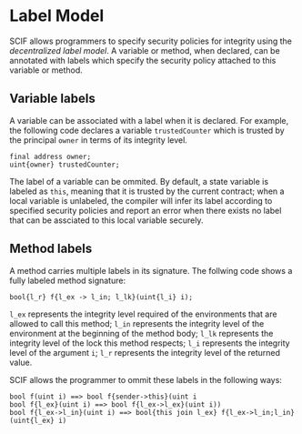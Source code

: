 # Label Model

SCIF allows programmers to specify security policies for integrity using the *decentralized label model*.
A variable or method, when declared, can be annotated with labels which specify the security policy attached to this variable or method.

## Variable labels

A variable can be associated with a label when it is declared. For example, the following code declares a variable `trustedCounter` which is trusted by the principal `owner` in terms of its integrity level.

```scif
final address owner;
uint{owner} trustedCounter;
```

The label of a variable can be ommited.
By default, a state variable is labeled as `this`, meaning that it is trusted by the current contract;
when a local variable is unlabeled, the compiler will infer its label according to specified security policies and report an error when there exists no label that can be assciated to this local variable securely.

## Method labels

A method carries multiple labels in its signature.
The follwing code shows a fully labeled method signature:

```scif
bool{l_r} f{l_ex -> l_in; l_lk}(uint{l_i} i);
```

`l_ex` represents the integrity level required of the environments that are allowed to call this method;
`l_in` represents the integrity level of the environment at the beginning of the method body;
`l_lk` represents the integrity level of the lock this method respects;
`l_i` represents the integrity level of the argument `i`;
`l_r` represents the integrity level of the returned value.

SCIF allows the programmer to ommit these labels in the following ways:

```scif
bool f(uint i) ==> bool f{sender->this}(uint i
bool f{l_ex}(uint i) ==> bool f{l_ex->l_ex}(uint i))
bool f{l_ex->l_in}(uint i) ==> bool{this join l_ex} f{l_ex->l_in;l_in}(uint{l_ex} i)
```